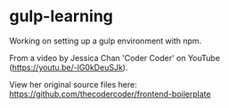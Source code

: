 # gulp-learning
Working on setting up a gulp environment with npm.

From a video by Jessica Chan 'Coder Coder' on YouTube (https://youtu.be/-lG0kDeuSJk).

View her original source files here: https://github.com/thecodercoder/frontend-boilerplate
